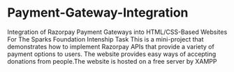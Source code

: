 # Payment-Gateway-Integration
Integration of Razorpay Payment Gateways into HTML/CSS-Based Websites For The Sparks Foundation Intenship Task This is a mini-project that demonstrates how to implement Razorpay APIs that provide a variety of payment options to users. The website provides easy ways of accepting donations from people.The website is hosted on a free server by XAMPP
